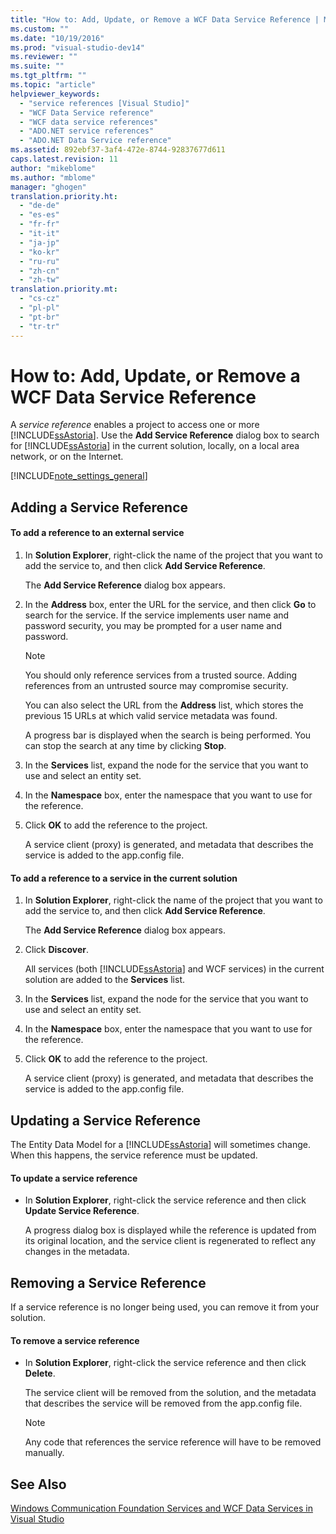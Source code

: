 ```yaml
---
title: "How to: Add, Update, or Remove a WCF Data Service Reference | Microsoft Docs"
ms.custom: ""
ms.date: "10/19/2016"
ms.prod: "visual-studio-dev14"
ms.reviewer: ""
ms.suite: ""
ms.tgt_pltfrm: ""
ms.topic: "article"
helpviewer_keywords: 
  - "service references [Visual Studio]"
  - "WCF Data Service reference"
  - "WCF data service references"
  - "ADO.NET service references"
  - "ADO.NET Data Service reference"
ms.assetid: 892ebf37-3af4-472e-8744-92837677d611
caps.latest.revision: 11
author: "mikeblome"
ms.author: "mblome"
manager: "ghogen"
translation.priority.ht: 
  - "de-de"
  - "es-es"
  - "fr-fr"
  - "it-it"
  - "ja-jp"
  - "ko-kr"
  - "ru-ru"
  - "zh-cn"
  - "zh-tw"
translation.priority.mt: 
  - "cs-cz"
  - "pl-pl"
  - "pt-br"
  - "tr-tr"
---
```

# How to: Add, Update, or Remove a WCF Data Service Reference
A *service reference* enables a project to access one or more [!INCLUDE[ssAstoria](../data-tools/includes/ssastoria_md.md)]. Use the **Add Service Reference** dialog box to search for [!INCLUDE[ssAstoria](../data-tools/includes/ssastoria_md.md)] in the current solution, locally, on a local area network, or on the Internet.  
  
 [!INCLUDE[note_settings_general](../data-tools/includes/note_settings_general_md.md)]  
  
## Adding a Service Reference  
  
#### To add a reference to an external service  
  
1.  In **Solution Explorer**, right-click the name of the project that you want to add the service to, and then click **Add Service Reference**.  
  
     The **Add Service Reference** dialog box appears.  
  
2.  In the **Address** box, enter the URL for the service, and then click **Go** to search for the service. If the service implements user name and password security, you may be prompted for a user name and password.  
  
    > [!NOTE]
    >  You should only reference services from a trusted source. Adding references from an untrusted source may compromise security.  
  
     You can also select the URL from the **Address** list, which stores the previous 15 URLs at which valid service metadata was found.  
  
     A progress bar is displayed when the search is being performed. You can stop the search at any time by clicking **Stop**.  
  
3.  In the **Services** list, expand the node for the service that you want to use and select an entity set.  
  
4.  In the **Namespace** box, enter the namespace that you want to use for the reference.  
  
5.  Click **OK** to add the reference to the project.  
  
     A service client (proxy) is generated, and metadata that describes the service is added to the app.config file.  
  
#### To add a reference to a service in the current solution  
  
1.  In **Solution Explorer**, right-click the name of the project that you want to add the service to, and then click **Add Service Reference**.  
  
     The **Add Service Reference** dialog box appears.  
  
2.  Click **Discover**.  
  
     All services (both [!INCLUDE[ssAstoria](../data-tools/includes/ssastoria_md.md)] and WCF services) in the current solution are added to the **Services** list.  
  
3.  In the **Services** list, expand the node for the service that you want to use and select an entity set.  
  
4.  In the **Namespace** box, enter the namespace that you want to use for the reference.  
  
5.  Click **OK** to add the reference to the project.  
  
     A service client (proxy) is generated, and metadata that describes the service is added to the app.config file.  
  
## Updating a Service Reference  
 The Entity Data Model for a [!INCLUDE[ssAstoria](../data-tools/includes/ssastoria_md.md)] will sometimes change. When this happens, the service reference must be updated.  
  
#### To update a service reference  
  
-   In **Solution Explorer**, right-click the service reference and then click **Update Service Reference**.  
  
     A progress dialog box is displayed while the reference is updated from its original location, and the service client is regenerated to reflect any changes in the metadata.  
  
## Removing a Service Reference  
 If a service reference is no longer being used, you can remove it from your solution.  
  
#### To remove a service reference  
  
-   In **Solution Explorer**, right-click the service reference and then click **Delete**.  
  
     The service client will be removed from the solution, and the metadata that describes the service will be removed from the app.config file.  
  
    > [!NOTE]
    >  Any code that references the service reference will have to be removed manually.  
  
## See Also  
 [Windows Communication Foundation Services and WCF Data Services in Visual Studio](../data-tools/windows-communication-foundation-services-and-wcf-data-services-in-visual-studio.md)